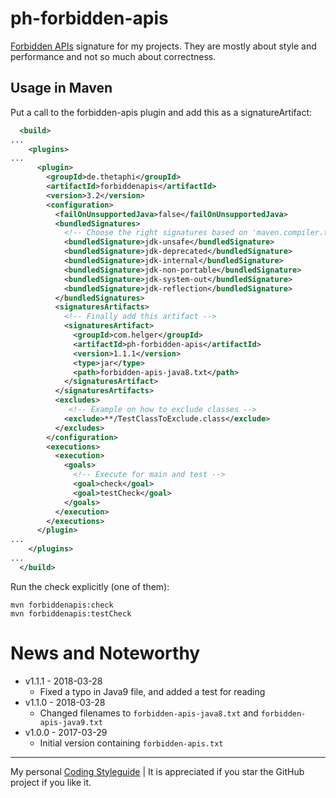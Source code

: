 # ph-forbidden-apis

[Forbidden APIs](https://github.com/policeman-tools/forbidden-apis) signature for my projects.
They are mostly about style and performance and not so much about correctness.

## Usage in Maven

Put a call to the forbidden-apis plugin and add this as a signatureArtifact:

```xml
  <build>
...
    <plugins>
...
      <plugin>
        <groupId>de.thetaphi</groupId>
        <artifactId>forbiddenapis</artifactId>
        <version>3.2</version>
        <configuration>
          <failOnUnsupportedJava>false</failOnUnsupportedJava>
          <bundledSignatures>
            <!-- Choose the right signatures based on 'maven.compiler.target' property: -->
            <bundledSignature>jdk-unsafe</bundledSignature>
            <bundledSignature>jdk-deprecated</bundledSignature>
            <bundledSignature>jdk-internal</bundledSignature>
            <bundledSignature>jdk-non-portable</bundledSignature>
            <bundledSignature>jdk-system-out</bundledSignature>
            <bundledSignature>jdk-reflection</bundledSignature>
          </bundledSignatures>
          <signaturesArtifacts>
            <!-- Finally add this artifact --> 
            <signaturesArtifact>
              <groupId>com.helger</groupId>
              <artifactId>ph-forbidden-apis</artifactId>
              <version>1.1.1</version>
              <type>jar</type>
              <path>forbidden-apis-java8.txt</path>
            </signaturesArtifact>
          </signaturesArtifacts>
          <excludes>
             <!-- Example on how to exclude classes -->
            <exclude>**/TestClassToExclude.class</exclude>
          </excludes>
        </configuration>
        <executions>
          <execution>
            <goals>
              <!-- Execute for main and test -->
              <goal>check</goal>
              <goal>testCheck</goal>
            </goals>
          </execution>
        </executions>
      </plugin>
...
    </plugins>
...
  </build>
```

Run the check explicitly (one of them):
```
mvn forbiddenapis:check
mvn forbiddenapis:testCheck
```


# News and Noteworthy

* v1.1.1 - 2018-03-28
  * Fixed a typo in Java9 file, and added a test for reading
* v1.1.0 - 2018-03-28
  * Changed filenames to `forbidden-apis-java8.txt` and `forbidden-apis-java9.txt`  
* v1.0.0 - 2017-03-29
  * Initial version containing `forbidden-apis.txt`

---

My personal [Coding Styleguide](https://github.com/phax/meta/blob/master/CodingStyleguide.md) |
It is appreciated if you star the GitHub project if you like it.